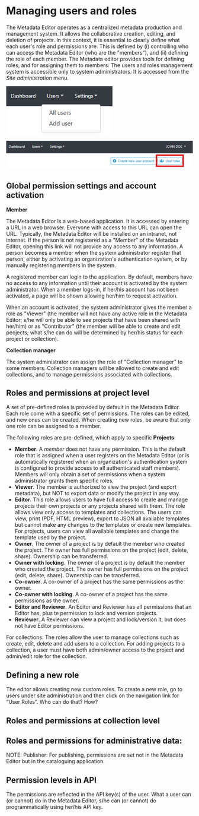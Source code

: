 # Managing users and roles

The Metadata Editor operates as a centralized metadata production and management system. It allows the collaborative creation, editing, and deletion of projects. In this context, it is essential to clearly define what each user's role and permissions are. This is defined by (i) controlling who can access the Metadata Editor (who are the "members"), and (ii) defining the role of each member. The Metadata editor provides tools for defining roles, and for assigning them to members. The users and roles management system is accessible only to system administrators. It is accessed from the *Site administration* menu.

![image](img/ME_UG_v1-0-0_permission_users_menu_settings.png)

![image](img/ME_UG_v1-0-0_permission_users_roles_button.png)

## Global permission settings and account activation

**Member**

The Metadata Editor is a web-based application. It is accessed by entering a URL in a web browser. Everyone with access to this URL can open the URL. Typically, the Metadata Editor will be installed on an intranet, not internet. If the person is not registered as a "Member" of the Metadata Editor, opening this link will not provide any access to any information. A person becomes a member when the system administrator register that person, either by activating an organization's authentication system, or by manually registering members in the system.   

A registered member can login to the application. By default, members have no access to any information until their account is activated by the system administrator. When a member logs-in, if her/his account has not been activated, a page will be shown allowing her/him to request activation.

When an account is activated, the system administrator gives the member a role as "Viewer" (the member will not have any active role in the Metadata Editor; s/he will only be able to see projects that have been shared with her/him) or as "Contributor" (the member will be able to create and edit peojects; what s/he can do will be determined by her/his status for each project or collection).

**Collection manager** 

The system administrator can assign the role of "Collection manager" to some members. Collection managers will be allowed to create and edit collections, and to manage permissions associated with collections.


## Roles and permissions at project level 

A set of pre-defined roles is provided by default in the Metadata Editor. Each role come with a specific set of permissions. The roles can be edited, and new ones can be created. When creating new roles, be aware that only one role can be assigned to a member.

The following roles are pre-defined, which apply to specific **Projects**:
- **Member**. A *member* does not have any permission. This is the default role that is assigned when a user registers on the Metadata Editor (or is automatically registered when an organization's authentication system is configured to provide access to all authenticated staff members). Members will only obtain a set of permissions when a system administrator grants them specific roles. 
- **Viewer**. The member is authorized to view the project (and export metadata), but NOT to export data or modify the project in any way. 
- **Editor**. This role allows users to have full access to create and manage projects their own projects or any projects shared with them. The role allows view only access to templates and collections. The users can view, print (PDF, HTML preview), export to JSON all available templates but cannot make any changes to the templates or create new templates. For projects, users can view all available templates and change the template used by the project. 
- **Owner**. The owner of a project is by default the member who created the project. The owner has full permissions on the project (edit, delete, share). Ownership can be transferred.
- **Owner with locking**. The owner of a project is by default the member who created the project. The owner has full permissions on the project (edit, delete, share). Ownership can be transferred.
- **Co-owner**. A co-owner of a project has the same permissions as the owner.
- **Co-owner with locking**. A co-owner of a project has the same permissions as the owner.
- **Editor and Reviewer**. An Editor and Reviewer has all permissions that an Editor has, plus te permission to lock and version projects.
- **Reviewer**. A Reviewer can view a project and lock/version it, but does not have Editor permissions.

For collections: The roles allow the user to manage collections such as create, edit, delete and add users to a collection. For adding projects to a collection, a user must have both admin/owner access to the project and admin/edit role for the collection. 

## Defining a new role

The editor allows creating new custom roles. To create a new role, go to users under site administration and then click on the navigation link for “User Roles”. 
Who can do that? How?


## Roles and permissions at collection level 


## Roles and permissions for administrative data:

NOTE: Publisher: For publishing, permissions are set not in the Metadata Editor but in the cataloguing application.


## Permission levels in API

The permissions are reflected in the API key(s) of the user. What a user can (or cannot) do in the Metadata Editor, s/he can (or cannot) do programmatically using her/his API key.


